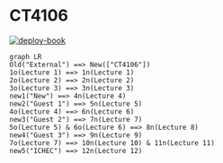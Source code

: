 
# CT4106
[![deploy-book](https://github.com/ICHEC/CT4106/actions/workflows/publish.yml/badge.svg)](https://github.com/ICHEC/CT4106/actions/workflows/publish.yml)


```mermaid
graph LR
Old("External") ==> New(["CT4106"])
1o(Lecture 1) ==> 1n(Lecture 1)
2o(Lecture 2) ==> 2n(Lecture 2) 
3o(Lecture 3) ==> 3n(Lecture 3)
new1("New") ==> 4n(Lecture 4)
new2("Guest 1") ==> 5n(Lecture 5)
4o(Lecture 4) ==> 6n(Lecture 6)
new3("Guest 2") ==> 7n(Lecture 7)
5o(Lecture 5) & 6o(Lecture 6) ==> 8n(Lecture 8)
new4("Guest 3") ==> 9n(Lecture 9)
7o(Lecture 7) ==> 10n(Lecture 10) & 11n(Lecture 11)
new5("ICHEC") ==> 12n(Lecture 12)
```
